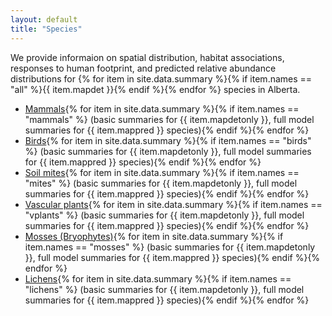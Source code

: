 ```yaml
---
layout: default
title: "Species"
---
```


We provide informaion on spatial distribution, habitat associations, responses to human footprint, and predicted relative abundance distributions for {% for item in site.data.summary %}{% if item.names == "all" %}{{ item.mapdet }}{% endif %}{% endfor %} species in Alberta.

* <a href="{{ site.baseurl }}/pages/species/mammals.html">Mammals</a>{% for item in site.data.summary %}{% if item.names == "mammals" %} (basic summaries for {{ item.mapdetonly }}, full model summaries for {{ item.mappred }} species){% endif %}{% endfor %}
* <a href="{{ site.baseurl }}/pages/species/birds.html">Birds</a>{% for item in site.data.summary %}{% if item.names == "birds" %} (basic summaries for {{ item.mapdetonly }}, full model summaries for {{ item.mappred }} species){% endif %}{% endfor %}
* <a href="{{ site.baseurl }}/pages/species/mites.html">Soil mites</a>{% for item in site.data.summary %}{% if item.names == "mites" %} (basic summaries for {{ item.mapdetonly }}, full model summaries for {{ item.mappred }} species){% endif %}{% endfor %}
* <a href="{{ site.baseurl }}/pages/species/vplants.html">Vascular plants</a>{% for item in site.data.summary %}{% if item.names == "vplants" %} (basic summaries for {{ item.mapdetonly }}, full model summaries for {{ item.mappred }} species){% endif %}{% endfor %}
* <a href="{{ site.baseurl }}/pages/species/mosses.html">Mosses (Bryophytes)</a>{% for item in site.data.summary %}{% if item.names == "mosses" %} (basic summaries for {{ item.mapdetonly }}, full model summaries for {{ item.mappred }} species){% endif %}{% endfor %}
* <a href="{{ site.baseurl }}/pages/species/lichens.html">Lichens</a>{% for item in site.data.summary %}{% if item.names == "lichens" %} (basic summaries for {{ item.mapdetonly }}, full model summaries for {{ item.mappred }} species){% endif %}{% endfor %}
